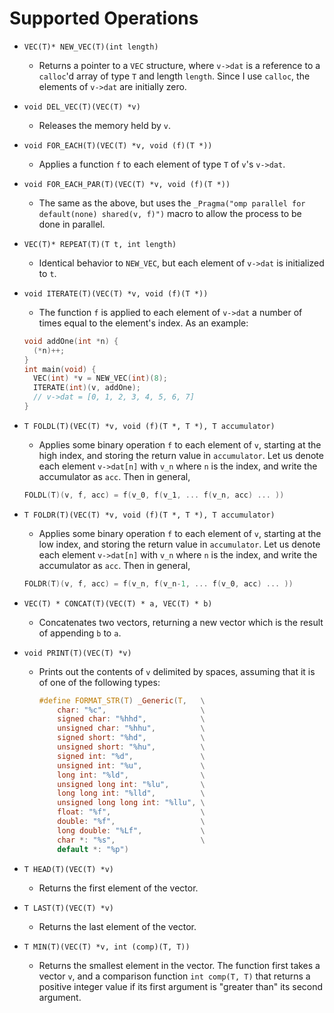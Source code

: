 # Supported Operations

+ `VEC(T)* NEW_VEC(T)(int length)`
  + Returns a pointer to a `VEC` structure, where `v->dat` is a reference to a `calloc`'d array of type `T` and length `length`. Since I use `calloc`, the elements of `v->dat` are initially zero.
+ `void DEL_VEC(T)(VEC(T) *v)`
  + Releases the memory held by `v`.
+ `void FOR_EACH(T)(VEC(T) *v, void (f)(T *))`
  + Applies a function `f` to each element of type `T` of `v`'s `v->dat`.
+ `void FOR_EACH_PAR(T)(VEC(T) *v, void (f)(T *))`
  + The same as the above, but uses the `_Pragma("omp parallel for default(none) shared(v, f)")` macro to allow the process to be done in parallel.
+ `VEC(T)* REPEAT(T)(T t, int length)`
  + Identical behavior to `NEW_VEC`, but each element of `v->dat` is initialized to `t`.
+ `void ITERATE(T)(VEC(T) *v, void (f)(T *))`
  + The function `f` is applied to each element of `v->dat` a number of times equal to the element's index. As an example:
  
  ~~~c
  void addOne(int *n) {
    (*n)++;
  }
  int main(void) {
    VEC(int) *v = NEW_VEC(int)(8);
    ITERATE(int)(v, addOne);
    // v->dat = [0, 1, 2, 3, 4, 5, 6, 7] 
  }
  ~~~

+ `T FOLDL(T)(VEC(T) *v, void (f)(T *, T *), T accumulator)`
  + Applies some binary operation `f` to each element of `v`, starting at the high index, and storing the return value in `accumulator`. Let us denote each element `v->dat[n]` with `v_n` where `n` is the index, and write the accumulator as `acc`. Then in general,

  ~~~c
  FOLDL(T)(v, f, acc) = f(v_0, f(v_1, ... f(v_n, acc) ... ))
  ~~~

+ `T FOLDR(T)(VEC(T) *v, void (f)(T *, T *), T accumulator)`
  + Applies some binary operation `f` to each element of `v`, starting at the low index, and storing the return value in `accumulator`. Let us denote each element `v->dat[n]` with `v_n` where `n` is the index, and write the accumulator as `acc`. Then in general,

  ~~~c
  FOLDR(T)(v, f, acc) = f(v_n, f(v_n-1, ... f(v_0, acc) ... ))
  ~~~

+ `VEC(T) * CONCAT(T)(VEC(T) * a, VEC(T) * b)`
  + Concatenates two vectors, returning a new vector which is the result of appending `b` to `a`.

+ `void PRINT(T)(VEC(T) *v)`
  + Prints out the contents of `v` delimited by spaces, assuming that it is of one of the following types:

    ~~~c
    #define FORMAT_STR(T) _Generic(T,   \
        char: "%c",                     \
        signed char: "%hhd",            \
        unsigned char: "%hhu",          \
        signed short: "%hd",            \
        unsigned short: "%hu",          \
        signed int: "%d",               \
        unsigned int: "%u",             \
        long int: "%ld",                \
        unsigned long int: "%lu",       \
        long long int: "%lld",          \
        unsigned long long int: "%llu", \
        float: "%f",                    \
        double: "%f",                   \
        long double: "%Lf",             \
        char *: "%s",                   \
        default *: "%p")
    ~~~

+ `T HEAD(T)(VEC(T) *v)`
  + Returns the first element of the vector.

+ `T LAST(T)(VEC(T) *v)`
  + Returns the last element of the vector.

+ `T MIN(T)(VEC(T) *v, int (comp)(T, T))`
  + Returns the smallest element in the vector. The function first takes a vector `v`, and a comparison function `int comp(T, T)` that returns a positive integer value if its first argument is "greater than" its second argument.